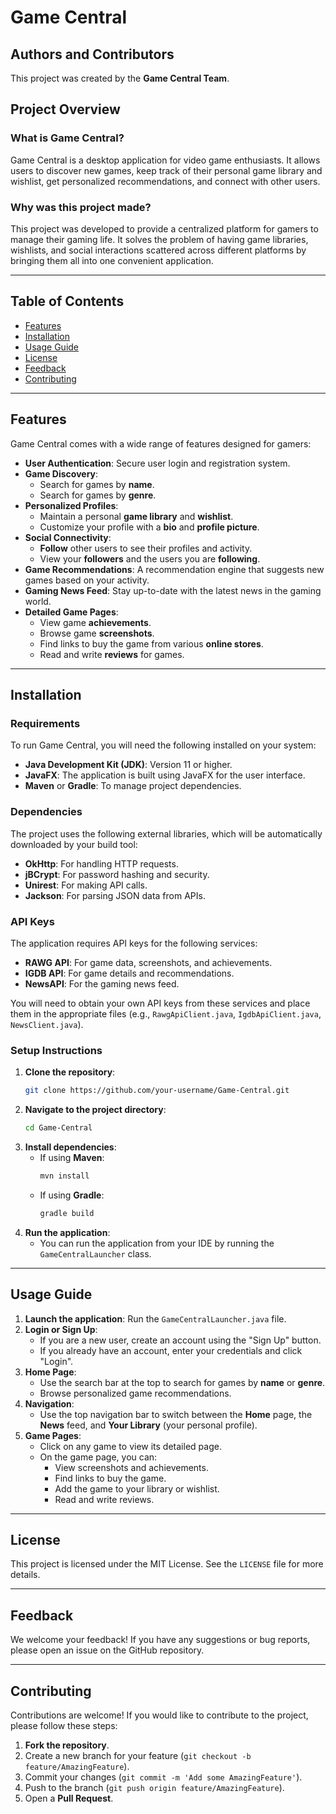 # Game Central

## Authors and Contributors

This project was created by the **Game Central Team**.

## Project Overview

### What is Game Central?

Game Central is a desktop application for video game enthusiasts. It allows users to discover new games, keep track of their personal game library and wishlist, get personalized recommendations, and connect with other users.

### Why was this project made?

This project was developed to provide a centralized platform for gamers to manage their gaming life. It solves the problem of having game libraries, wishlists, and social interactions scattered across different platforms by bringing them all into one convenient application.

-----

## Table of Contents

* [Features](https://github.com/Kushallsaraf/CSC207-Group-Project)
* [Installation](https://github.com/Kushallsaraf/CSC207-Group-Project)
* [Usage Guide](https://github.com/Kushallsaraf/CSC207-Group-Project)
* [License](https://github.com/Kushallsaraf/CSC207-Group-Project)
* [Feedback](https://github.com/Kushallsaraf/CSC207-Group-Project)
* [Contributing](https://github.com/Kushallsaraf/CSC207-Group-Project)

-----

## Features

Game Central comes with a wide range of features designed for gamers:

* **User Authentication**: Secure user login and registration system.
* **Game Discovery**:
    * Search for games by **name**.
    * Search for games by **genre**.
* **Personalized Profiles**:
    * Maintain a personal **game library** and **wishlist**.
    * Customize your profile with a **bio** and **profile picture**.
* **Social Connectivity**:
    * **Follow** other users to see their profiles and activity.
    * View your **followers** and the users you are **following**.
* **Game Recommendations**: A recommendation engine that suggests new games based on your activity.
* **Gaming News Feed**: Stay up-to-date with the latest news in the gaming world.
* **Detailed Game Pages**:
    * View game **achievements**.
    * Browse game **screenshots**.
    * Find links to buy the game from various **online stores**.
    * Read and write **reviews** for games.

-----

## Installation

### Requirements

To run Game Central, you will need the following installed on your system:

* **Java Development Kit (JDK)**: Version 11 or higher.
* **JavaFX**: The application is built using JavaFX for the user interface.
* **Maven** or **Gradle**: To manage project dependencies.

### Dependencies

The project uses the following external libraries, which will be automatically downloaded by your build tool:

* **OkHttp**: For handling HTTP requests.
* **jBCrypt**: For password hashing and security.
* **Unirest**: For making API calls.
* **Jackson**: For parsing JSON data from APIs.

### API Keys

The application requires API keys for the following services:

* **RAWG API**: For game data, screenshots, and achievements.
* **IGDB API**: For game details and recommendations.
* **NewsAPI**: For the gaming news feed.

You will need to obtain your own API keys from these services and place them in the appropriate files (e.g., `RawgApiClient.java`, `IgdbApiClient.java`, `NewsClient.java`).

### Setup Instructions

1.  **Clone the repository**:
    ```bash
    git clone https://github.com/your-username/Game-Central.git
    ```
2.  **Navigate to the project directory**:
    ```bash
    cd Game-Central
    ```
3.  **Install dependencies**:
    * If using **Maven**:
      ```bash
      mvn install
      ```
    * If using **Gradle**:
      ```bash
      gradle build
      ```
4.  **Run the application**:
    * You can run the application from your IDE by running the `GameCentralLauncher` class.

-----

## Usage Guide

1.  **Launch the application**: Run the `GameCentralLauncher.java` file.
2.  **Login or Sign Up**:
    * If you are a new user, create an account using the "Sign Up" button.
    * If you already have an account, enter your credentials and click "Login".
3.  **Home Page**:
    * Use the search bar at the top to search for games by **name** or **genre**.
    * Browse personalized game recommendations.
4.  **Navigation**:
    * Use the top navigation bar to switch between the **Home** page, the **News** feed, and **Your Library** (your personal profile).
5.  **Game Pages**:
    * Click on any game to view its detailed page.
    * On the game page, you can:
        * View screenshots and achievements.
        * Find links to buy the game.
        * Add the game to your library or wishlist.
        * Read and write reviews.

-----

## License

This project is licensed under the MIT License. See the `LICENSE` file for more details.

-----

## Feedback

We welcome your feedback\! If you have any suggestions or bug reports, please open an issue on the GitHub repository.

-----

## Contributing

Contributions are welcome\! If you would like to contribute to the project, please follow these steps:

1.  **Fork the repository**.
2.  Create a new branch for your feature (`git checkout -b feature/AmazingFeature`).
3.  Commit your changes (`git commit -m 'Add some AmazingFeature'`).
4.  Push to the branch (`git push origin feature/AmazingFeature`).
5.  Open a **Pull Request**.
